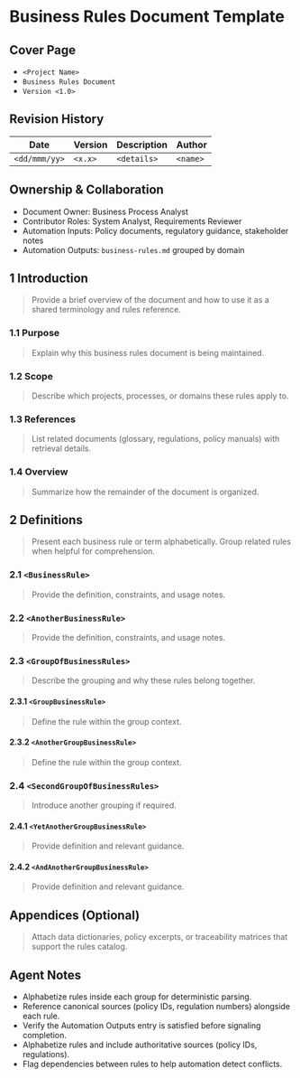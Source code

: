 # Business Rules Document Template

## Cover Page

- `<Project Name>`
- `Business Rules Document`
- `Version <1.0>`


## Revision History

| Date | Version | Description | Author |
| --- | --- | --- | --- |
| `<dd/mmm/yy>` | `<x.x>` | `<details>` | `<name>` |

## Ownership & Collaboration

- Document Owner: Business Process Analyst
- Contributor Roles: System Analyst, Requirements Reviewer
- Automation Inputs: Policy documents, regulatory guidance, stakeholder notes
- Automation Outputs: `business-rules.md` grouped by domain


## 1 Introduction

> Provide a brief overview of the document and how to use it as a shared terminology and rules reference.

### 1.1 Purpose

> Explain why this business rules document is being maintained.

### 1.2 Scope

> Describe which projects, processes, or domains these rules apply to.

### 1.3 References

> List related documents (glossary, regulations, policy manuals) with retrieval details.

### 1.4 Overview

> Summarize how the remainder of the document is organized.

## 2 Definitions

> Present each business rule or term alphabetically. Group related rules when helpful for comprehension.

### 2.1 `<BusinessRule>`

> Provide the definition, constraints, and usage notes.

### 2.2 `<AnotherBusinessRule>`

> Provide the definition, constraints, and usage notes.

### 2.3 `<GroupOfBusinessRules>`

> Describe the grouping and why these rules belong together.

#### 2.3.1 `<GroupBusinessRule>`

> Define the rule within the group context.

#### 2.3.2 `<AnotherGroupBusinessRule>`

> Define the rule within the group context.

### 2.4 `<SecondGroupOfBusinessRules>`

> Introduce another grouping if required.

#### 2.4.1 `<YetAnotherGroupBusinessRule>`

> Provide definition and relevant guidance.

#### 2.4.2 `<AndAnotherGroupBusinessRule>`

> Provide definition and relevant guidance.

## Appendices (Optional)

> Attach data dictionaries, policy excerpts, or traceability matrices that support the rules catalog.

## Agent Notes

- Alphabetize rules inside each group for deterministic parsing.
- Reference canonical sources (policy IDs, regulation numbers) alongside each rule.
- Verify the Automation Outputs entry is satisfied before signaling completion.
- Alphabetize rules and include authoritative sources (policy IDs, regulations).
- Flag dependencies between rules to help automation detect conflicts.
